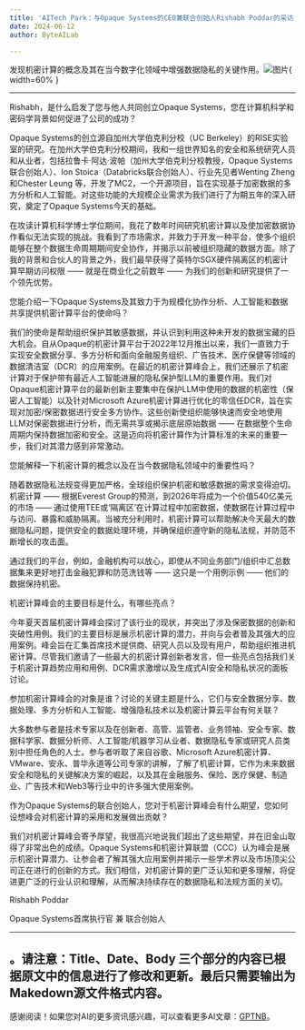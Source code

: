 ```yaml
---
title: 'AITech Park：与Opaque Systems的CEO兼联合创始人Rishabh Poddar的采访'
date: 2024-06-12
author: ByteAILab

---
```


发现机密计算的概念及其在当今数字化领域中增强数据隐私的关键作用。![图片](https://ai-techpark.com/wp-content/uploads/2024/06/Ai-interview-rishabh-960x540.jpg){ width=60% }

---


Rishabh，是什么启发了您与他人共同创立Opaque Systems，您在计算机科学和密码学背景如何促进了公司的成功？

Opaque Systems的创立源自加州大学伯克利分校（UC Berkeley）的RISE实验室的研究。在加州大学伯克利分校期间，我和一组世界知名的安全和系统研究人员和从业者，包括拉鲁卡·阿达·波帕（加州大学伯克利分校教授，Opaque Systems联合创始人）、Ion Stoica（Databricks联合创始人）、行业先见者Wenting Zheng和Chester Leung 等，开发了MC2，一个开源项目，旨在实现基于加密数据的多方分析和人工智能。对这些功能的大规模企业需求为我们进行了为期五年的深入研究，奠定了Opaque Systems今天的基础。

在攻读计算机科学博士学位期间，我花了数年时间研究机密计算以及使加密数据协作看似无法实现的挑战。我看到了市场需求，并致力于开发一种平台，使多个组织能够在整个数据生命周期期间安全协作，并揭示以前被组织隐藏的数据方面。除了我的背景和合伙人的背景之外，我们最早获得了英特尔SGX硬件隔离区的机密计算早期访问权限 —— 就是在商业化之前数年 —— 为我们的创新和研究提供了一个领先优势。

您能介绍一下Opaque Systems及其致力于为规模化协作分析、人工智能和数据共享提供机密计算平台的使命吗？

我们的使命是帮助组织保护其敏感数据，并认识到利用这种未开发的数据宝藏的巨大机会。自从Opaque的机密计算平台于2022年12月推出以来，我们一直致力于实现安全数据分享、多方分析和面向金融服务组织、广告技术、医疗保健等领域的数据清洁室（DCR）的应用案例。在最近的机密计算峰会上，我们还展示了机密计算对于保护带有最近人工智能进展的隐私保护型LLM的重要作用。我们对Opaque机密计算平台的最新创新主要集中在保护LLM中使用的数据的机密性（保密人工智能）以及针对Microsoft Azure机密计算进行优化的零信任DCR，旨在实现对加密/保密数据进行安全多方协作。这些创新使组织能够快速而安全地使用LLM对保密数据进行分析，而无需共享或揭示底层原始数据 —— 在数据整个生命周期内保持数据加密和安全。这是迈向将机密计算作为计算标准的未来的重要一步，我们对其潜力感到非常激动。

您能解释一下机密计算的概念以及在当今数据隐私领域中的重要性吗？

随着数据隐私法规变得更加严格，全球组织保护机密和敏感数据的需求变得迫切。机密计算 —— 根据Everest Group的预测，到2026年将成为一个价值540亿美元的市场 —— 通过使用TEE或‘隔离区’在计算过程中加密数据，使数据在计算过程中与访问、暴露和威胁隔离。当被充分利用时，机密计算可以帮助解决今天最大的数据隐私问题，提供安全的数据处理环境，并确保组织遵守新的隐私法规，并防范不断增长的攻击面。

通过我们的平台，例如，金融机构可以放心，即使从不同业务部门/组织中汇总数据集来更好地打击金融犯罪和防范洗钱等 —— 这只是一个用例示例 —— 他们的数据保持机密。

机密计算峰会的主要目标是什么，有哪些亮点？

今年夏天首届机密计算峰会探讨了该行业的现状，并突出了涉及保密数据的创新和突破性用例。我们的主要目标是展示机密计算的潜力，并向与会者普及其强大的应用案例。峰会旨在汇集首席技术提供商、研究人员以及现有用户，帮助组织推进机密计算。尽管我们邀请了一些最大的机密计算创新者发言，但一些亮点包括我们关于机密计算趋势应用和用例、DCR需求激增以及生成式AI安全和隐私状况的面板讨论。

参加机密计算峰会的对象是谁？讨论的关键主题是什么，它们与安全数据分享、数据处理、多方分析和人工智能、增强隐私技术以及机密计算云平台有何关联？

大多数参与者是技术专家以及在创新者、高管、监管者、业务领袖、安全专家、数据科学家、数据分析师、人工智能/机器学习从业者、数据隐私专家或研究人员类别中担任角色的人士。参与者听取了来自谷歌、Microsoft Azure机密计算、VMware、安永、普华永道等公司专家的讲解，了解了机密计算，它作为未来数据安全和隐私的关键解决方案的崛起，以及其在金融服务、保险、医疗保健、制造业、广告技术和Web3等行业中的许多强大使用案例。

作为Opaque Systems的联合创始人，您对于机密计算峰会有什么期望，您如何设想峰会对机密计算的采用和发展做出贡献？

我们对机密计算峰会寄予厚望，我很高兴地说我们超出了这些期望，并在旧金山取得了非常出色的成绩。Opaque Systems和机密计算联盟（CCC）认为峰会是展示机密计算潜力、让参会者了解其强大应用案例并揭示一些学术界以及市场顶尖公司正在进行的创新的方式。我们相信，对机密计算的更广泛认知和更多理解，将促进更广泛的行业认识和理解，从而解决持续存在的数据隐私和法规方面的关切。

Rishabh Poddar

Opaque Systems首席执行官 兼 联合创始人

---
。请注意：Title、Date、Body 三个部分的内容已根据原文中的信息进行了修改和更新。最后只需要输出为Makedown源文件格式内容。
---
感谢阅读！如果您对AI的更多资讯感兴趣，可以查看更多AI文章：[GPTNB](https://gptnb.com)。